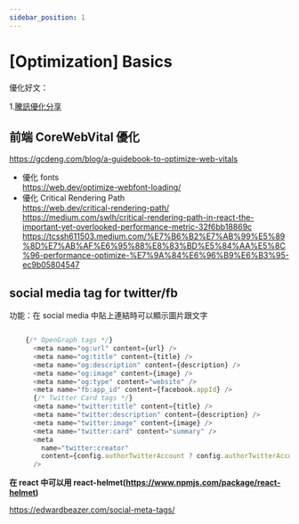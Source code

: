 ```yaml
---
sidebar_position: 1
---
```


# [Optimization] Basics

優化好文：

1.[騰訊優化分享](https://juejin.cn/post/6994383328182796295)

## 前端 CoreWebVital 優化

https://gcdeng.com/blog/a-guidebook-to-optimize-web-vitals

- 優化 fonts  
  https://web.dev/optimize-webfont-loading/
- 優化 Critical Rendering Path  
   https://web.dev/critical-rendering-path/
  https://medium.com/swlh/critical-rendering-path-in-react-the-important-yet-overlooked-performance-metric-32f6bb18869c
  https://tcssh611503.medium.com/%E7%B6%B2%E7%AB%99%E5%89%8D%E7%AB%AF%E6%95%88%E8%83%BD%E5%84%AA%E5%8C%96-performance-optimize-%E7%9A%84%E6%96%B9%E6%B3%95-ec9b05804547

## social media tag for twitter/fb

功能：在 social media 中貼上連結時可以顯示圖片跟文字

```js

    {/* OpenGraph tags */}
      <meta name="og:url" content={url} />
      <meta name="og:title" content={title} />
      <meta name="og:description" content={description} />
      <meta name="og:image" content={image} />
      <meta name="og:type" content="website" />
      <meta name="fb:app_id" content={facebook.appId} />
      {/* Twitter Card tags */}
      <meta name="twitter:title" content={title} />
      <meta name="twitter:description" content={description} />
      <meta name="twitter:image" content={image} />
      <meta name="twitter:card" content="summary" />
      <meta
        name="twitter:creator"
        content={config.authorTwitterAccount ? config.authorTwitterAccount : ""}
      />

```

**在 react 中可以用 react-helmet(https://www.npmjs.com/package/react-helmet)**

https://edwardbeazer.com/social-meta-tags/
